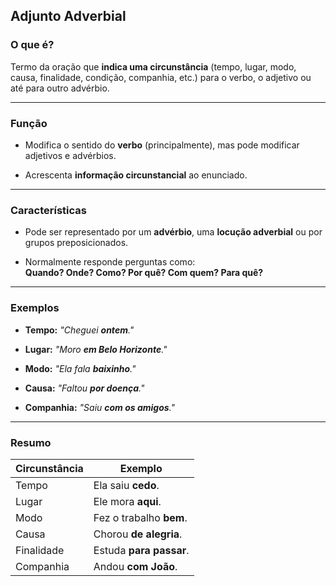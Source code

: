 ## **Adjunto Adverbial**

### **O que é?**

Termo da oração que **indica uma circunstância** (tempo, lugar, modo, causa, finalidade, condição, companhia, etc.) para o verbo, o adjetivo ou até para outro advérbio.

---

### **Função**

- Modifica o sentido do **verbo** (principalmente), mas pode modificar adjetivos e advérbios.
    
- Acrescenta **informação circunstancial** ao enunciado.
    

---

### **Características**

- Pode ser representado por um **advérbio**, uma **locução adverbial** ou por grupos preposicionados.
    
- Normalmente responde perguntas como:  
    **Quando? Onde? Como? Por quê? Com quem? Para quê?**
    

---

### **Exemplos**

- **Tempo:** _"Cheguei **ontem**."_
    
- **Lugar:** _"Moro **em Belo Horizonte**."_
    
- **Modo:** _"Ela fala **baixinho**."_
    
- **Causa:** _"Faltou **por doença**."_
    
- **Companhia:** _"Saiu **com os amigos**."_
    

---

### **Resumo**

|Circunstância|Exemplo|
|---|---|
|Tempo|Ela saiu **cedo**.|
|Lugar|Ele mora **aqui**.|
|Modo|Fez o trabalho **bem**.|
|Causa|Chorou **de alegria**.|
|Finalidade|Estuda **para passar**.|
|Companhia|Andou **com João**.|